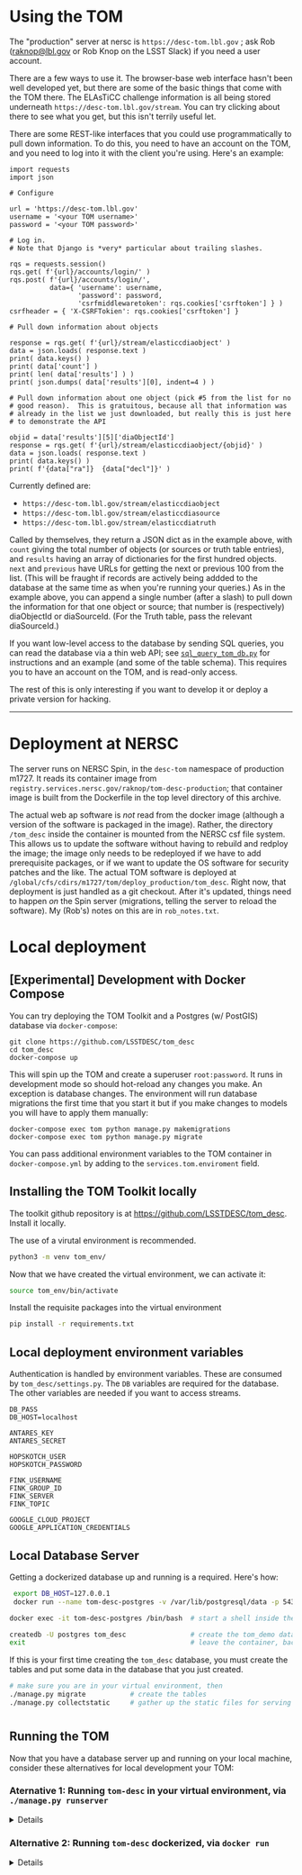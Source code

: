 # Using the TOM

The "production" server at nersc is `https://desc-tom.lbl.gov` ; ask Rob
(raknop@lbl.gov or Rob Knop on the LSST Slack) if you need a user account.

There are a few ways to use it.  The browser-base web interface hasn't
been well developed yet, but there are some of the basic things that
come with the TOM there.  The ELAsTiCC challenge information is all
being stored underneath `https://desc-tom.lbl.gov/stream`.  You can try
clicking about there to see what you get, but this isn't terrily useful
let.

There are some REST-like interfaces that you could use programmatically
to pull down information.  To do this, you need to have an account on
the TOM, and you need to log into it with the client you're using.
Here's an example:

```
import requests
import json

# Configure

url = 'https://desc-tom.lbl.gov'
username = '<your TOM username>'
password = '<your TOM password>'

# Log in.
# Note that Django is *very* particular about trailing slashes.

rqs = requests.session()
rqs.get( f'{url}/accounts/login/' )
rqs.post( f'{url}/accounts/login/',
          data={ 'username': username,
                 'password': password,
                 'csrfmiddlewaretoken': rqs.cookies['csrftoken'] } )
csrfheader = { 'X-CSRFTokien': rqs.cookies['csrftoken'] }

# Pull down information about objects

response = rqs.get( f'{url}/stream/elasticcdiaobject' )
data = json.loads( response.text )
print( data.keys() )
print( data['count'] )
print( len( data['results'] ) )
print( json.dumps( data['results'][0], indent=4 ) )

# Pull down information about one object (pick #5 from the list for no
# good reason).  This is gratuitous, because all that information was
# already in the list we just downloaded, but really this is just here
# to demonstrate the API

objid = data['results'][5]['diaObjectId']
response = rqs.get( f'{url}/stream/elasticcdiaobject/{objid}' )
data = json.loads( response.text )
print( data.keys() )
print( f'{data["ra"]}  {data["decl"]}' )
```

Currently defined are:
* `https://desc-tom.lbl.gov/stream/elasticcdiaobject`
* `https://desc-tom.lbl.gov/stream/elasticcdiasource`
* `https://desc-tom.lbl.gov/stream/elasticcdiatruth`

Called by themselves, they return a JSON dict as in the example above,
with `count` giving the total number of objects (or sources or truth
table entries), and `results` having an array of dictionaries for the
first hundred objects.  `next` and `previous` have URLs for getting the
next or previous 100 from the list.  (This will be fraught if records
are actively being addded to the database at the same time as when
you're running your queries.)  As in the example above, you can append a
single number (after a slash) to pull down the information for that one
object or source; that number is (respectively) diaObjectId or
diaSourceId.  (For the Truth table, pass the relevant diaSourceId.)

If you want low-level access to the database by sending SQL queries, you
can read the database via a thin web API; see
[`sql_query_tom_db.py`](sql_query_tom_db.py)
for instructions and an example (and some of the table schema).  This
requires you to have an account on the TOM, and is read-only access.

The rest of this is only interesting if you want to develop it or deploy
a private version for hacking.

---

# Deployment at NERSC

The server runs on NERSC Spin, in the `desc-tom` namespace of production
m1727.  It reads its container image from
`registry.services.nersc.gov/raknop/tom-desc-production`; that container
image is built from the Dockerfile in the top level directory of this
archive.

The actual web ap software is *not* read from the docker image (although
a version of the software is packaged in the image).  Rather, the
directory `/tom_desc` inside the container is mounted from the NERSC csf
file system.  This allows us to update the software without having to
rebuild and redploy the image; the image only needs to be redeployed if
we have to add prerequisite packages, or if we want to update the OS
software for security patches and the like.  The actual TOM software is
deployed at `/global/cfs/cdirs/m1727/tom/deploy_production/tom_desc`.
Right now, that deployment is just handled as a git checkout.  After
it's updated, things need to happen *on* the Spin server (migrations,
telling the server to reload the software).  My (Rob's) notes on this
are in `rob_notes.txt`.

# Local deployment

## [Experimental] Development with Docker Compose

You can try deploying the TOM Toolkit and a Postgres (w/ PostGIS) database via
`docker-compose`:

```
git clone https://github.com/LSSTDESC/tom_desc
cd tom_desc
docker-compose up
```

This will spin up the TOM and create a superuser `root:password`. It runs in
development mode so should hot-reload any changes you make. An exception is
database changes. The environment will run database migrations the first time
that you start it but if you make changes to models you will have to apply them
manually:

```
docker-compose exec tom python manage.py makemigrations
docker-compose exec tom python manage.py migrate
```

You can pass additional environment variables to the TOM container in
`docker-compose.yml` by adding to the `services.tom.enviroment` field.

## Installing the TOM Toolkit locally

The toolkit github repository is at https://github.com/LSSTDESC/tom_desc.  Install it locally.

The use of a virutal environment is recommended.

```bash
python3 -m venv tom_env/
```
Now that we have created the virtual environment, we can activate it:
```bash
source tom_env/bin/activate
```

Install the requisite packages into the virtual environment

```bash
pip install -r requirements.txt
```
## Local deployment environment variables

Authentication is handled by environment variables.  These are consumed by
`tom_desc/settings.py`.  The `DB` variables are required for the database.
The other variables are needed if you want to access streams.

```
DB_PASS
DB_HOST=localhost

ANTARES_KEY
ANTARES_SECRET

HOPSKOTCH_USER
HOPSKOTCH_PASSWORD

FINK_USERNAME
FINK_GROUP_ID
FINK_SERVER
FINK_TOPIC

GOOGLE_CLOUD_PROJECT
GOOGLE_APPLICATION_CREDENTIALS
```

## Local Database Server

Getting a dockerized  database up and running is a required. Here's how:
```bash
 export DB_HOST=127.0.0.1
 docker run --name tom-desc-postgres -v /var/lib/postgresql/data -p 5432:5432 -e POSTGRES_PASSWORD=<PG_PASS> -d postgis/postgis:11-2.5-alpine

docker exec -it tom-desc-postgres /bin/bash  # start a shell inside the postgres container

createdb -U postgres tom_desc                # create the tom_demo database
exit                                         # leave the container, back to your shell
```

If this is your first time creating the `tom_desc` database, you must create the tables and put
some data in the database that you just created.
```bash
# make sure you are in your virtual environment, then
./manage.py migrate           # create the tables
./manage.py collectstatic     # gather up the static files for serving
```
#

## Running the TOM
Now that you have a database server up and running on your local machine, consider these alternatives for local development your TOM:

### Aternative 1: Running `tom-desc` in your virtual environment, via `./manage.py runserver`
<details>

```bash
./manage.py runserver &
# see the output "Starting development server at <URL>" for where to point your browser.
```
</details>

### Alternative 2: Running `tom-desc` dockerized, via `docker run`
<details>

```bash
docker build -t tom-desc .
```

According to TOM instructions this works but it didn't on my Mac.
```bash
docker build -t tom-desc .                     # build a docker image of your current sandbox
docker run --network="host" tom-desc &
# point your browser at localhost 
```

To get it working on my Mac I had to do the following
```bash
docker network create tom-net
docker network connect tom-net tom-desc-postgres
docker run -p 8080:8080 --network=tom-net tom-desc &
# point your browser at localhost:8080
```
</details>
